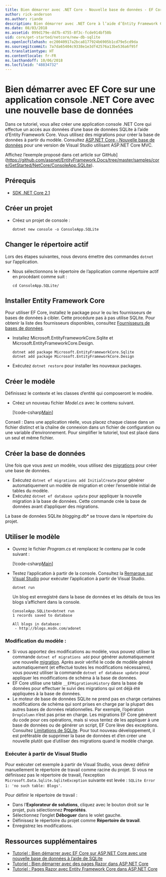 ```yaml
---
title: Bien démarrer avec .NET Core - Nouvelle base de données - EF Core
author: rick-anderson
ms.author: riande
description: Bien démarrer avec .NET Core à l’aide d’Entity Framework Core
ms.date: 08/03/2018
ms.assetid: 099d179e-dd7b-4755-8f3c-fcde914bf50b
uid: core/get-started/netcore/new-db-sqlite
ms.openlocfilehash: ec20040917a2bca8177924b6905b1cd79e5cd9da
ms.sourcegitcommit: 7a7da65404c9338e1e3df42576a13be536a6f95f
ms.translationtype: HT
ms.contentlocale: fr-FR
ms.lasthandoff: 10/06/2018
ms.locfileid: "48834732"
---
```

# <a name="getting-started-with-ef-core-on-net-core-console-app-with-a-new-database"></a>Bien démarrer avec EF Core sur une application console .NET Core avec une nouvelle base de données

Dans ce tutoriel, vous allez créer une application console .NET Core qui effectue un accès aux données d’une base de données SQLite à l’aide d’Entity Framework Core. Vous utilisez des migrations pour créer la base de données à partir du modèle. Consultez [ASP.NET Core - Nouvelle base de données](xref:core/get-started/aspnetcore/new-db) pour une version de Visual Studio utilisant ASP.NET Core MVC.

Affichez l’exemple proposé dans cet article sur GitHub](https://github.com/aspnet/EntityFramework.Docs/tree/master/samples/core/GetStarted/NetCore/ConsoleApp.SQLite).

## <a name="prerequisites"></a>Prérequis

* [SDK .NET Core 2.1](https://www.microsoft.com/net/core)

## <a name="create-a-new-project"></a>Créer un projet

* Créez un projet de console :

  ``` Console
  dotnet new console -o ConsoleApp.SQLite
  ```
## <a name="change-the-current-directory"></a>Changer le répertoire actif

Lors des étapes suivantes, nous devons émettre des commandes `dotnet` sur l’application.

* Nous sélectionnons le répertoire de l’application comme répertoire actif en procédant comme suit :

  ``` Console
  cd ConsoleApp.SQLite/
  ```
## <a name="install-entity-framework-core"></a>Installer Entity Framework Core

Pour utiliser EF Core, installez le package pour le ou les fournisseurs de bases de données à cibler. Cette procédure pas à pas utilise SQLite. Pour obtenir la liste des fournisseurs disponibles, consultez [Fournisseurs de bases de données](../../providers/index.md).

* Installez Microsoft.EntityFrameworkCore.Sqlite et Microsoft.EntityFrameworkCore.Design.

  ```Console
  dotnet add package Microsoft.EntityFrameworkCore.Sqlite
  dotnet add package Microsoft.EntityFrameworkCore.Design
  ```

* Exécutez `dotnet restore` pour installer les nouveaux packages.

## <a name="create-the-model"></a>Créer le modèle

Définissez le contexte et les classes d’entité qui composeront le modèle.

* Créez un nouveau fichier *Model.cs* avec le contenu suivant.

  [!code-csharp[Main](../../../../samples/core/GetStarted/NetCore/ConsoleApp.SQLite/Model.cs)]

Conseil : Dans une application réelle, vous placez chaque classe dans un fichier distinct et la chaîne de connexion dans un fichier de configuration ou une variable d’environnement. Pour simplifier le tutoriel, tout est placé dans un seul et même fichier.

## <a name="create-the-database"></a>Créer la base de données

Une fois que vous avez un modèle, vous utilisez des [migrations](xref:core/managing-schemas/migrations/index) pour créer une base de données.

* Exécutez `dotnet ef migrations add InitialCreate` pour générer automatiquement un modèle de migration et créer l’ensemble initial de tables du modèle.
* Exécutez `dotnet ef database update` pour appliquer la nouvelle migration à la base de données. Cette commande crée la base de données avant d’appliquer des migrations.

La base de données SQLite *blogging.db** se trouve dans le répertoire du projet.

## <a name="use-the-model"></a>Utiliser le modèle

* Ouvrez le fichier *Program.cs* et remplacez le contenu par le code suivant :

  [!code-csharp[Main](../../../../samples/core/GetStarted/NetCore/ConsoleApp.SQLite/Program.cs)]

* Testez l’application à partir de la console. Consultez la [Remarque sur Visual Studio](#vs) pour exécuter l’application à partir de Visual Studio.

  `dotnet run`

  Un blog est enregistré dans la base de données et les détails de tous les blogs s’affichent dans la console.

  ```Console
  ConsoleApp.SQLite>dotnet run
  1 records saved to database

  All blogs in database:
   - http://blogs.msdn.com/adonet
  ```

### <a name="changing-the-model"></a>Modification du modèle :

- Si vous apportez des modifications au modèle, vous pouvez utiliser la commande `dotnet ef migrations add` pour générer automatiquement une nouvelle [migration](xref:core/managing-schemas/migrations/index). Après avoir vérifié le code de modèle généré automatiquement (et effectué toutes les modifications nécessaires), vous pouvez utiliser la commande `dotnet ef database update` pour appliquer les modifications de schéma à la base de données.
- EF Core utilise une table `__EFMigrationsHistory` dans la base de données pour effectuer le suivi des migrations qui ont déjà été appliquées à la base de données.
- Le moteur de base de données SQLite ne prend pas en charge certaines modifications de schéma qui sont prises en charge par la plupart des autres bases de données relationnelles. Par exemple, l’opération `DropColumn` n’est pas prise en charge. Les migrations EF Core génèrent du code pour ces opérations, mais si vous tentez de les appliquer à une base de données ou de générer un script, EF Core lève des exceptions. Consultez [Limitations de SQLite](../../providers/sqlite/limitations.md). Pour tout nouveau développement, il est préférable de supprimer la base de données et d’en créer une nouvelle plutôt que d’utiliser des migrations quand le modèle change.

<a name="vs"></a>
### <a name="run-from-visual-studio"></a>Exécuter à partir de Visual Studio

Pour exécuter cet exemple à partir de Visual Studio, vous devez définir manuellement le répertoire de travail comme racine du projet. Si vous ne définissez pas le répertoire de travail, l’exception `Microsoft.Data.Sqlite.SqliteException` suivante est levée : `SQLite Error 1: 'no such table: Blogs'`.

Pour définir le répertoire de travail :

* Dans l’**Explorateur de solutions**, cliquez avec le bouton droit sur le projet, puis sélectionnez **Propriétés**.
* Sélectionnez l’onglet **Déboguer** dans le volet gauche.
* Définissez le répertoire du projet comme **Répertoire de travail**.
* Enregistrez les modifications.

## <a name="additional-resources"></a>Ressources supplémentaires

* [Tutoriel : Bien démarrer avec EF Core sur ASP.NET Core avec une nouvelle base de données à l’aide de SQLite](xref:core/get-started/aspnetcore/new-db)
* [Tutoriel : Bien démarrer avec des pages Razor dans ASP.NET Core](https://docs.microsoft.com/aspnet/core/tutorials/razor-pages/razor-pages-start)
* [Tutoriel : Pages Razor avec Entity Framework Core dans ASP.NET Core](https://docs.microsoft.com/aspnet/core/data/ef-rp/intro)
